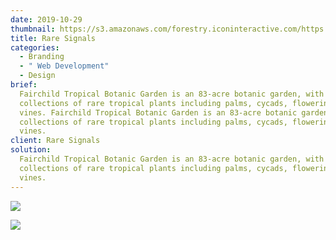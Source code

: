 ```yaml
---
date: 2019-10-29
thumbnail: https://s3.amazonaws.com/forestry.iconinteractive.com/https://s3.amazonaws.com/forestry.iconinteractive.com/RareSignals.009.jpeg
title: Rare Signals
categories:
  - Branding
  - " Web Development"
  - Design
brief:
  Fairchild Tropical Botanic Garden is an 83-acre botanic garden, with extensive
  collections of rare tropical plants including palms, cycads, flowering trees, and
  vines. Fairchild Tropical Botanic Garden is an 83-acre botanic garden, with extensive
  collections of rare tropical plants including palms, cycads, flowering trees, and
  vines.
client: Rare Signals
solution:
  Fairchild Tropical Botanic Garden is an 83-acre botanic garden, with extensive
  collections of rare tropical plants including palms, cycads, flowering trees, and
  vines.
---
```


![](https://s3.amazonaws.com/forestry.iconinteractive.com/https://s3.amazonaws.com/forestry.iconinteractive.com/RareSignals.005.jpeg)

![](https://s3.amazonaws.com/forestry.iconinteractive.com/https://s3.amazonaws.com/forestry.iconinteractive.com/RareSignals.007.jpeg)
